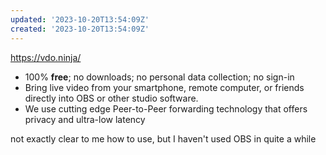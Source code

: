 ```yaml
---
updated: '2023-10-20T13:54:09Z'
created: '2023-10-20T13:54:09Z'
---
```

https://vdo.ninja/

-   100% **free**; no downloads; no personal data collection; no sign-in
-   Bring live video from your smartphone, remote computer, or friends directly into OBS or other studio software.
-   We use cutting edge Peer-to-Peer forwarding technology that offers privacy and ultra-low latency

not exactly clear to me how to use, but I haven't used OBS in quite a while